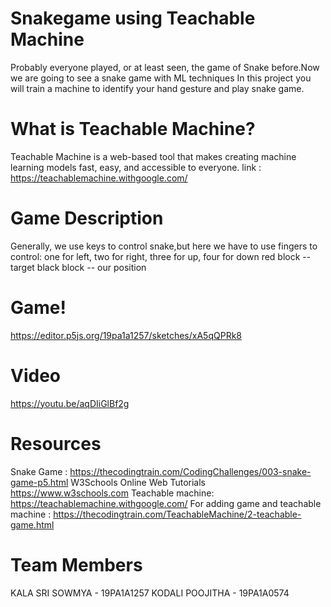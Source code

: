 # Snakegame using Teachable Machine
Probably  everyone played, or at least seen, the game of Snake before.Now we are going to see a snake game with ML techniques
In this project you will train a machine to identify your hand gesture and play snake game.
# What is Teachable Machine?
Teachable Machine is a web-based tool that makes creating machine learning models fast, easy, and accessible to everyone.
link : https://teachablemachine.withgoogle.com/
# Game Description
  Generally, we use keys to control snake,but here we have to  use fingers to control:
  one for left, 
  two for right,
  three for up, 
  four for down
  red block -- target 
  black block -- our position
#  Game!  
  https://editor.p5js.org/19pa1a1257/sketches/xA5qQPRk8
  
# Video
 https://youtu.be/aqDIiGlBf2g

# Resources
   Snake Game : https://thecodingtrain.com/CodingChallenges/003-snake-game-p5.html
   W3Schools Online Web Tutorials https://www.w3schools.com
   Teachable machine: https://teachablemachine.withgoogle.com/
   For adding game and teachable machine : https://thecodingtrain.com/TeachableMachine/2-teachable-game.html
# Team Members
KALA SRI SOWMYA - 19PA1A1257
KODALI POOJITHA - 19PA1A0574
 
